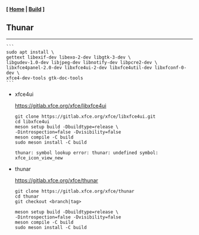 <link href="../style.css" rel="stylesheet"></link>

**[ [Home](../index.html) | [Build](10-build.html) ]**

## Thunar

---

    ```
    sudo apt install \
    gettext libexif-dev libexo-2-dev libgtk-3-dev \
    libgudev-1.0-dev libjpeg-dev libnotify-dev libpcre2-dev \
    libxfce4panel-2.0-dev libxfce4ui-2-dev libxfce4util-dev libxfconf-0-dev \
    xfce4-dev-tools gtk-doc-tools
    ```
    
* xfce4ui

    https://gitlab.xfce.org/xfce/libxfce4ui  
    
    ```
    git clone https://gitlab.xfce.org/xfce/libxfce4ui.git
    cd libxfce4ui
    meson setup build -Dbuildtype=release \
    -Dintrospection=false -Dvisibility=false
    meson compile -C build
    sudo meson install -C build
    ```
    
    `thunar: symbol lookup error: thunar: undefined symbol: xfce_icon_view_new`

* thunar
    
    https://gitlab.xfce.org/xfce/thunar  

    ```
    git clone https://gitlab.xfce.org/xfce/thunar
    cd thunar
    git checkout <branch|tag>
    ```
    
    ```
    meson setup build -Dbuildtype=release \
    -Dintrospection=false -Dvisibility=false
    meson compile -C build
    sudo meson install -C build
    ```

<br/>

